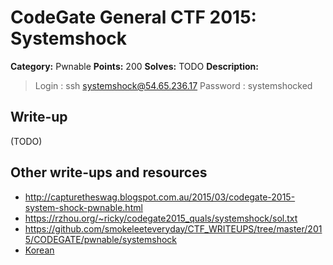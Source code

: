 # CodeGate General CTF 2015: Systemshock

**Category:** Pwnable
**Points:** 200
**Solves:** TODO
**Description:** 

> Login : ssh systemshock@54.65.236.17
> Password : systemshocked

## Write-up

(TODO)

## Other write-ups and resources

* <http://capturetheswag.blogspot.com.au/2015/03/codegate-2015-system-shock-pwnable.html>
* <https://rzhou.org/~ricky/codegate2015_quals/systemshock/sol.txt>
* <https://github.com/smokeleeteveryday/CTF_WRITEUPS/tree/master/2015/CODEGATE/pwnable/systemshock>
* [Korean](http://cd80.tistory.com/64)
